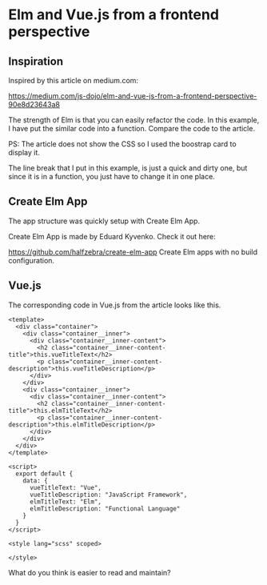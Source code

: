 # Elm and Vue.js from a frontend perspective

## Inspiration
Inspired by this article on medium.com:

https://medium.com/js-dojo/elm-and-vue-js-from-a-frontend-perspective-90e8d23643a8

The strength of Elm is that you can easily refactor the code. In this example, I have put the similar code into a function. Compare the code to the article.

PS: The article does not show the CSS so I used the boostrap card to display it.

The line break that I put in this example, is just a quick and dirty one, but since it is in a function, you just have to change it in one place.

## Create Elm App
The app structure was quickly setup with Create Elm App.

Create Elm App is made by Eduard Kyvenko. Check it out here:

https://github.com/halfzebra/create-elm-app
Create Elm apps with no build configuration.


## Vue.js

The corresponding code in Vue.js from the article looks like this.

````
<template>
  <div class="container">
    <div class="container__inner">
      <div class="container__inner-content">
        <h2 class="container__inner-content-title">this.vueTitleText</h2>
        <p class="container__inner-content-description">this.vueTitleDescription</p>
      </div>
    </div>
    <div class="container__inner">
      <div class="container__inner-content">
        <h2 class="container__inner-content-title">this.elmTitleText</h2>
        <p class="container__inner-content-description">this.elmTitleDescription</p>
      </div>
    </div>
  </div>
</template>

<script>
  export default {
    data: {
      vueTitleText: "Vue",
      vueTitleDescription: "JavaScript Framework",
      elmTitleText: "Elm",
      elmTitleDescription: "Functional Language"
    }
  }
</script>

<style lang="scss" scoped>

</style>
````

What do you think is easier to read and maintain?
